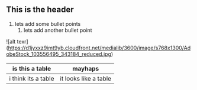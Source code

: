 ## This is the header

1. lets add some bullet points
   1. lets add another bullet point
  
![alt texr] (https://d1jyxxz9imt9yb.cloudfront.net/medialib/3600/image/s768x1300/AdobeStock_103556495_343184_reduced.jpg)

|is this a table|mayhaps|
|---|---|
|i think its a table|it looks like a table|
